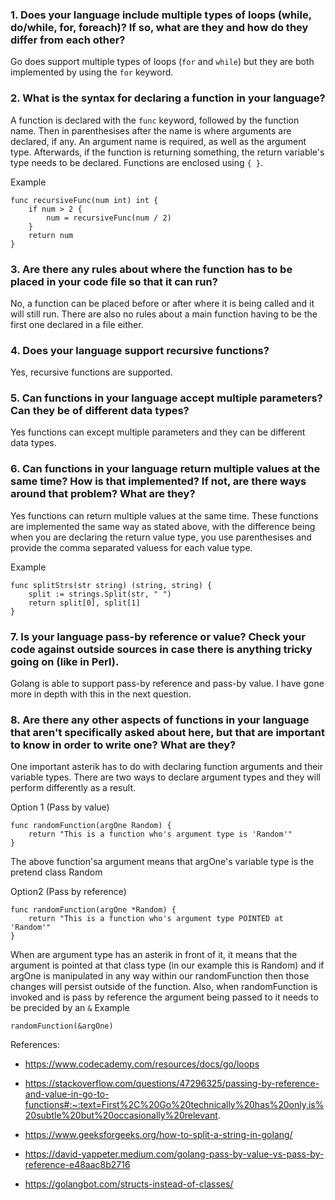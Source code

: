 ### 1. Does your language include multiple types of loops (while, do/while, for, foreach)? If so, what are they and how do they differ from each other?

Go does support multiple types of loops (`for` and `while`) but they are both implemented by using the `for` keyword.

### 2. What is the syntax for declaring a function in your language?

A function is declared with the `func` keyword, followed by the function name. Then in parenthesises after the name is where arguments are declared, if any. An argument name is required, as well as the argument type. Afterwards, if the function is returning something, the return variable's type needs to be declared. Functions are enclosed using `{ }`.

Example
```
func recursiveFunc(num int) int {
	if num > 2 {
		num = recursiveFunc(num / 2)
	}
	return num
}
```

### 3. Are there any rules about where the function has to be placed in your code file so that it can run?

No, a function can be placed before or after where it is being called and it will still run. There are also no rules about a main function having to be the first one declared in a file either.

### 4. Does your language support recursive functions?

Yes, recursive functions are supported.

### 5. Can functions in your language accept multiple parameters? Can they be of different data types?

Yes functions can except multiple parameters and they can be different data types.

### 6. Can functions in your language return multiple values at the same time? How is that implemented? If not, are there ways around that problem? What are they?

Yes functions can return multiple values at the same time. These functions are implemented the same way as stated above, with the difference being when you are declaring the return value type, you use parenthesises and provide the comma separated valuess for each value type.

Example
```
func splitStrs(str string) (string, string) {
	split := strings.Split(str, " ")
	return split[0], split[1]
}
```

### 7. Is your language pass-by reference or value? Check your code against outside sources in case there is anything tricky going on (like in Perl).

Golang is able to support pass-by reference and pass-by value. I have gone more in depth with this in the next question.

### 8. Are there any other aspects of functions in your language that aren't specifically asked about here, but that are important to know in order to write one? What are they?

One important asterik has to do with declaring function arguments and their variable types. There are two ways to declare argument types and they will perform differently as a result.

Option 1 (Pass by value)
```
func randomFunction(argOne Random) {
	return "This is a function who's argument type is 'Random'"
}
```
The above function'sa argument means that argOne's variable type is the pretend class Random

Option2 (Pass by reference)
```
func randomFunction(argOne *Random) {
	return "This is a function who's argument type POINTED at 'Random'"
}
```
When are argument type has an asterik in front of it, it means that the argument is pointed at that class type (in our example this is Random) and if argOne is manipulated in any way within our randomFunction then those changes will persist outside of the function. Also, when randomFunction is invoked and is pass by reference the argument being passed to it needs to be precided by an `&`
Example
```
randomFunction(&argOne)
```

References:

- https://www.codecademy.com/resources/docs/go/loops

- https://stackoverflow.com/questions/47296325/passing-by-reference-and-value-in-go-to-functions#:~:text=First%2C%20Go%20technically%20has%20only,is%20subtle%20but%20occasionally%20relevant.

- https://www.geeksforgeeks.org/how-to-split-a-string-in-golang/

- https://david-yappeter.medium.com/golang-pass-by-value-vs-pass-by-reference-e48aac8b2716

- https://golangbot.com/structs-instead-of-classes/
